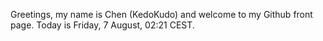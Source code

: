 Greetings, my name is Chen (KedoKudo) and welcome to my Github front page.  Today is Friday, 7 August, 02:21 CEST.